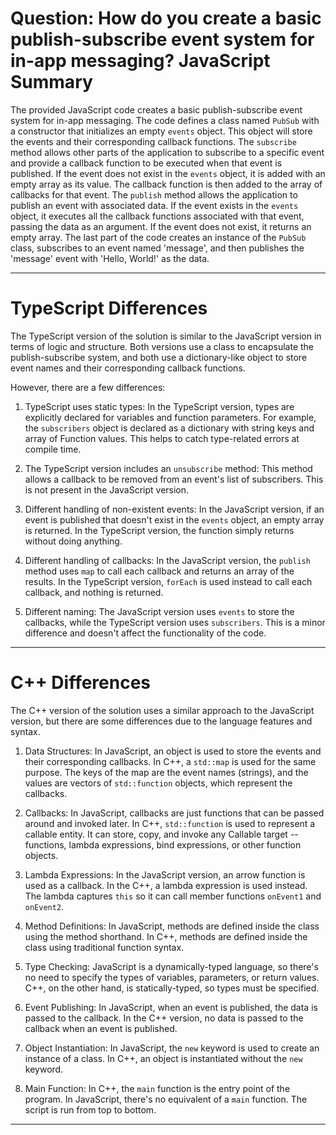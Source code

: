 # Question: How do you create a basic publish-subscribe event system for in-app messaging? JavaScript Summary

The provided JavaScript code creates a basic publish-subscribe event system for in-app messaging. The code defines a class named `PubSub` with a constructor that initializes an empty `events` object. This object will store the events and their corresponding callback functions. The `subscribe` method allows other parts of the application to subscribe to a specific event and provide a callback function to be executed when that event is published. If the event does not exist in the `events` object, it is added with an empty array as its value. The callback function is then added to the array of callbacks for that event. The `publish` method allows the application to publish an event with associated data. If the event exists in the `events` object, it executes all the callback functions associated with that event, passing the data as an argument. If the event does not exist, it returns an empty array. The last part of the code creates an instance of the `PubSub` class, subscribes to an event named 'message', and then publishes the 'message' event with 'Hello, World!' as the data.

---

# TypeScript Differences

The TypeScript version of the solution is similar to the JavaScript version in terms of logic and structure. Both versions use a class to encapsulate the publish-subscribe system, and both use a dictionary-like object to store event names and their corresponding callback functions.

However, there are a few differences:

1. TypeScript uses static types: In the TypeScript version, types are explicitly declared for variables and function parameters. For example, the `subscribers` object is declared as a dictionary with string keys and array of Function values. This helps to catch type-related errors at compile time.

2. The TypeScript version includes an `unsubscribe` method: This method allows a callback to be removed from an event's list of subscribers. This is not present in the JavaScript version.

3. Different handling of non-existent events: In the JavaScript version, if an event is published that doesn't exist in the `events` object, an empty array is returned. In the TypeScript version, the function simply returns without doing anything.

4. Different handling of callbacks: In the JavaScript version, the `publish` method uses `map` to call each callback and returns an array of the results. In the TypeScript version, `forEach` is used instead to call each callback, and nothing is returned.

5. Different naming: The JavaScript version uses `events` to store the callbacks, while the TypeScript version uses `subscribers`. This is a minor difference and doesn't affect the functionality of the code.

---

# C++ Differences

The C++ version of the solution uses a similar approach to the JavaScript version, but there are some differences due to the language features and syntax.

1. Data Structures: In JavaScript, an object is used to store the events and their corresponding callbacks. In C++, a `std::map` is used for the same purpose. The keys of the map are the event names (strings), and the values are vectors of `std::function` objects, which represent the callbacks.

2. Callbacks: In JavaScript, callbacks are just functions that can be passed around and invoked later. In C++, `std::function` is used to represent a callable entity. It can store, copy, and invoke any Callable target -- functions, lambda expressions, bind expressions, or other function objects.

3. Lambda Expressions: In the JavaScript version, an arrow function is used as a callback. In the C++, a lambda expression is used instead. The lambda captures `this` so it can call member functions `onEvent1` and `onEvent2`.

4. Method Definitions: In JavaScript, methods are defined inside the class using the method shorthand. In C++, methods are defined inside the class using traditional function syntax.

5. Type Checking: JavaScript is a dynamically-typed language, so there's no need to specify the types of variables, parameters, or return values. C++, on the other hand, is statically-typed, so types must be specified.

6. Event Publishing: In JavaScript, when an event is published, the data is passed to the callback. In the C++ version, no data is passed to the callback when an event is published.

7. Object Instantiation: In JavaScript, the `new` keyword is used to create an instance of a class. In C++, an object is instantiated without the `new` keyword.

8. Main Function: In C++, the `main` function is the entry point of the program. In JavaScript, there's no equivalent of a `main` function. The script is run from top to bottom.

---
